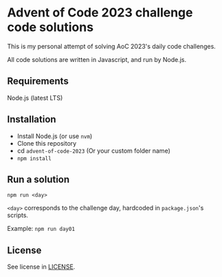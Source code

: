 # Advent of Code 2023 challenge code solutions

This is my personal attempt of solving AoC 2023's daily code challenges.

All code solutions are written in Javascript, and run by Node.js.

## Requirements

Node.js (latest LTS)

## Installation

- Install Node.js (or use `nvm`)
- Clone this repository
- cd `advent-of-code-2023` (Or your custom folder name)
- `npm install`

## Run a solution

`npm run <day>`

`<day>` corresponds to the challenge day, hardcoded in `package.json`'s scripts.

Example: `npm run day01`

## License

See license in [LICENSE](./LICENSE).
